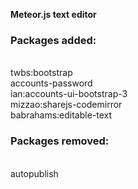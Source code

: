 <strong>Meteor.js text editor</strong><br>

<h3>Packages added:</h3><br>
twbs:bootstrap<br>
accounts-password<br>
ian:accounts-ui-bootstrap-3<br>
mizzao:sharejs-codemirror<br>
babrahams:editable-text<br>

<h3>Packages removed:</h3><br>
autopublish